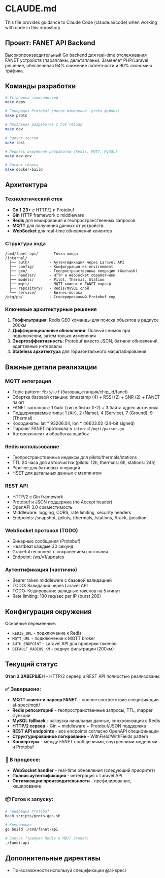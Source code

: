 # CLAUDE.md

This file provides guidance to Claude Code (claude.ai/code) when working with code in this repository.

## Проект: FANET API Backend

Высокопроизводительный Go backend для real-time отслеживания FANET устройств (парапланы, дельтапланы). Заменяет PHP/Laravel решение, обеспечивая 94% снижение латентности и 90% экономию трафика.

## Команды разработки

```bash
# Установка зависимостей
make deps

# Генерация Protobuf (после изменения .proto файлов)
make proto

# Локальная разработка с hot reload
make dev

# Запуск тестов
make test

# Поднять окружение разработки (Redis, MQTT, MySQL)
make dev-env

# Docker сборка
make docker-build
```

## Архитектура

### Технологический стек
- **Go 1.23+** с HTTP/2 и Protobuf
- **Gin** HTTP framework с middleware
- **Redis** для кеширования и геопространственных запросов
- **MQTT** для получения данных от устройств
- **WebSocket** для real-time обновлений клиентов

### Структура кода
```
/cmd/fanet-api/     - Точка входа
/internal/
  ├── auth/         - Аутентификация через Laravel API  
  ├── config/       - Конфигурация из environment
  ├── geo/          - Геопространственные операции (Geohash)
  ├── handler/      - HTTP и WebSocket обработчики
  ├── models/       - Pilot, Thermal, Station
  ├── mqtt/         - MQTT клиент и FANET парсер
  ├── repository/   - Redis/MySQL слой
  └── service/      - Бизнес-логика
/pkg/pb/            - Сгенерированный Protobuf код
```

### Ключевые архитектурные решения

1. **Геофильтрация**: Redis GEO команды для поиска объектов в радиусе 200км
2. **Дифференциальные обновления**: Полный снимок при подключении, затем только изменения
3. **Энергоэффективность**: Protobuf вместо JSON, батчинг обновлений, адаптивные интервалы
4. **Stateless архитектура** для горизонтального масштабирования

## Важные детали реализации

### MQTT интеграция
- Topic pattern: `fb/b/+/f` (базовая_станция/chip_id/fanet)
- Обертка базовой станции: timestamp (4) + RSSI (2) + SNR (2) + FANET пакет
- FANET заголовок: 1 байт (тип в битах 0-2) + 3 байта адрес источника
- Поддерживаемые типы: 1 (Air), 2 (Name), 4 (Service), 7 (Ground), 9 (Thermal)
- Координаты: lat * 93206.04, lon * 46603.02 (24-bit signed)
- Парсинг FANET протокола в `internal/mqtt/parser.go`
- Автореконнект и обработка ошибок

### Redis использование
- Геопространственные индексы для pilots/thermals/stations
- TTL 24 часа для автоочистки (pilots: 12h, thermals: 6h, stations: 24h)
- Pipeline для батчевых операций
- HSET для детальных данных с маппингом

### REST API
- HTTP/2 с Gin framework
- Protobuf и JSON поддержка (по Accept header)
- OpenAPI 3.0 совместимость
- Middleware: logging, CORS, rate limiting, security headers
- Endpoints: /snapshot, /pilots, /thermals, /stations, /track, /position

### WebSocket протокол (TODO)
- Бинарные сообщения (Protobuf)
- Heartbeat каждые 30 секунд
- Graceful reconnect с сохранением состояния
- Endpoint: /ws/v1/updates

### Аутентификация (частично)
- Bearer token middleware с базовой валидацией
- TODO: Валидация через Laravel API
- TODO: Кеширование валидных токенов на 5 минут
- Rate limiting: 100 req/sec per IP (burst 200)

## Конфигурация окружения

Основные переменные:
- `REDIS_URL` - подключение к Redis
- `MQTT_URL` - подключение к MQTT broker  
- `AUTH_ENDPOINT` - Laravel API для проверки токенов
- `DEFAULT_RADIUS_KM` - радиус фильтрации (200км)

## Текущий статус

**Этап 3 ЗАВЕРШЕН** - HTTP/2 сервер и REST API полностью реализованы:

### ✅ Завершено:
- **MQTT клиент и парсер FANET** - полное соответствие спецификации ai-spec/mqtt/
- **Redis репозиторий** - геопространственные запросы, TTL, mapper функции
- **MySQL fallback** - загрузка начальных данных, синхронизация с Redis  
- **HTTP/2 сервер** - Gin + middleware + Protobuf/JSON поддержка
- **REST API endpoints** - все endpoints согласно OpenAPI спецификации
- **Структурированное логирование** - WithField/WithFields pattern
- **Конвертеры** - между FANET сообщениями, внутренними моделями и Protobuf

### 🔄 В процессе:
- **WebSocket handler** - real-time обновления (следующий приоритет)
- **Полная аутентификация** - интеграция с Laravel API
- **Оптимизации производительности** - профилирование, кеширование

### 📦 Готов к запуску:
```bash
# Генерация Protobuf
bash scripts/proto-gen.sh

# Компиляция
go build ./cmd/fanet-api

# Запуск (требует Redis и MQTT broker)
./fanet-api
```

## Дополнительные директивы

- По-возможности используй спецификации @ai-spec/